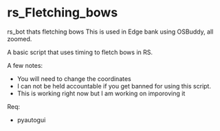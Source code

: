 # rs_Fletching_bows
rs_bot thats fletching bows
This is used in Edge bank using OSBuddy, all zoomed.

A basic script that uses timing to fletch bows in RS.

A few notes:
- You will need to change the coordinates
- I can not be held accountable if you get banned for using this script.
- This is working right now but I am working on imporoving it

Req:
- pyautogui
